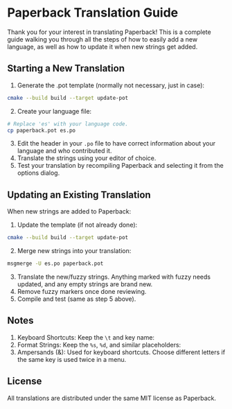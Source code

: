# Paperback Translation Guide
Thank you for your interest in translating Paperback! This is a complete guide walking you through all the steps of how to easily add a new language, as well as how to update it when new strings get added.

## Starting a New Translation
1. Generate the .pot template (normally not necessary, just in case):
```bash
cmake --build build --target update-pot
```
2. Create your language file:
```bash
# Replace 'es' with your language code.
cp paperback.pot es.po
```
3. Edit the header in your `.po` file to have correct information about your language and who contributed it.
4. Translate the strings using your editor of choice.
5. Test your translation by recompiling Paperback and selecting it from the options dialog.

## Updating an Existing Translation
When new strings are added to Paperback:
1. Update the template (if not already done):
```bash
cmake --build build --target update-pot
```
2. Merge new strings into your translation:
```bash
msgmerge -U es.po paperback.pot
```
3. Translate the new/fuzzy strings. Anything marked with fuzzy needs updated, and any empty strings are brand new.
4. Remove fuzzy markers once done reviewing.
5. Compile and test (same as step 5 above).

## Notes
1. Keyboard Shortcuts: Keep the `\t` and key name:
2. Format Strings: Keep the `%s`, `%d`, and similar placeholders:
3. Ampersands (&): Used for keyboard shortcuts. Choose different letters if the same key is used twice in a menu.

## License
All translations are distributed under the same MIT license as Paperback.
